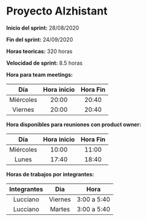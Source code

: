 # Proyecto Alzhistant 
**Inicio del sprint:** 28/08/2020

**Fin del sprint:** 24/09/2020

**Horas teoricas:** 320 horas

**Velocidad de sprint:** 8.5 horas

**Hora para team meetings:**

| Día | Hora inicio | Hora Fin |
| :---: | :---: | :---: |
| Miércoles | 20:00 | 20:40 |
| Viernes | 20:00 | 20:40 |

**Hora disponibles para reuniones con product owner:**

| Día | Hora inicio | Hora Fin |
| :---: | :---: | :---: |
| Miércoles | 10:00 | 11:00 |
| Lunes | 17:40 | 18:40 | 

**Horas de trabajos por integrantes:**

| Integrantes | Dia | Hora |
|:---: | :---: | :---: |
|Lucciano | Viernes | 3:00 a 5:40 |
|Lucciano | Martes | 3:00 a 5:40 |
